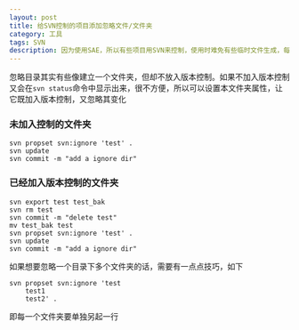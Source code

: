 ```yaml
---
layout: post
title: 给SVN控制的项目添加忽略文件/文件夹
category: 工具
tags: SVN
description: 因为使用SAE，所以有些项目用SVN来控制，使用时难免有些临时文件生成，每次提交时都得先删除临时文件再提交，设置一下忽略目录就可以方便很多
---
```


忽略目录其实有些像建立一个文件夹，但却不放入版本控制。如果不加入版本控制又会在`svn status`命令中显示出来，很不方便，所以可以设置本文件夹属性，让它既加入版本控制，又忽略其变化

### 未加入控制的文件夹

    svn propset svn:ignore 'test' .
    svn update
    svn commit -m "add a ignore dir"

### 已经加入版本控制的文件夹

    svn export test test_bak
    svn rm test
    svn commit -m "delete test"
    mv test_bak test
    svn propset svn:ignore 'test' .
    svn update
    svn commit -m "add a ignore dir"

如果想要忽略一个目录下多个文件夹的话，需要有一点点技巧，如下

    svn propset svn:ignore 'test
        test1
        test2' .

即每一个文件夹要单独另起一行